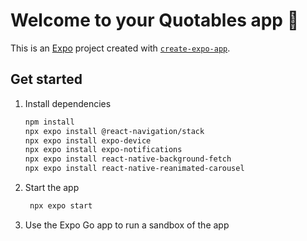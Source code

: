 # Welcome to your Quotables app 👋

This is an [Expo](https://expo.dev) project created with [`create-expo-app`](https://www.npmjs.com/package/create-expo-app).

## Get started

1. Install dependencies

   ```bash
   npm install
   npx expo install @react-navigation/stack
   npx expo install expo-device
   npx expo install expo-notifications
   npx expo install react-native-background-fetch
   npx expo install react-native-reanimated-carousel
   ```

2. Start the app

   ```bash
    npx expo start
   ```

3. Use the Expo Go app to run a sandbox of the app
